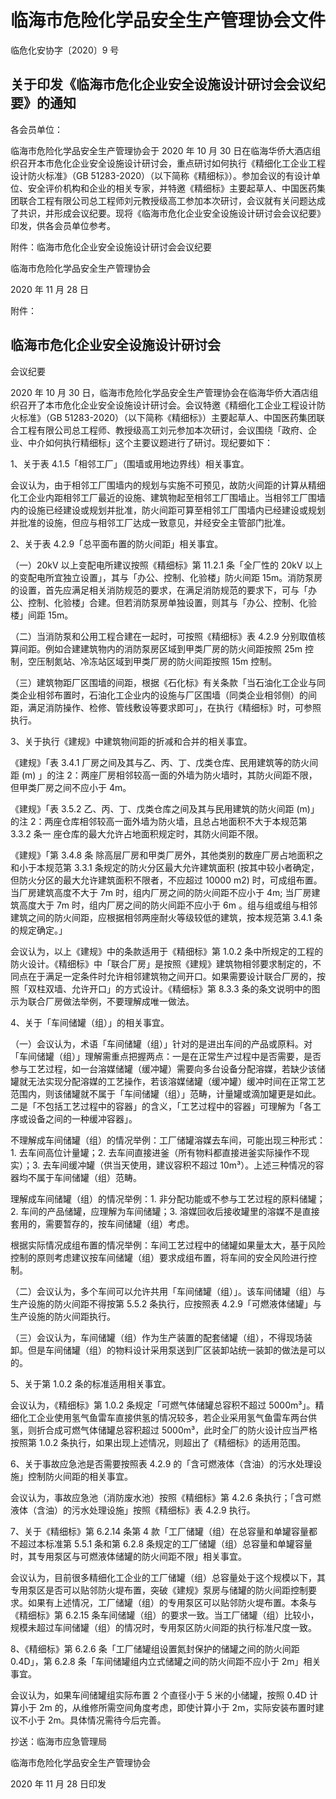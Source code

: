 # 临海市危险化学品安全生产管理协会文件

临危化安协字〔2020〕9 号

## 关于印发《临海市危化企业安全设施设计研讨会会议纪要》的通知

各会员单位：

临海市危险化学品安全生产管理协会于 2020 年 10 月 30 日在临海华侨大酒店组织召开本市危化企业安全设施设计研讨会，重点研讨如何执行《精细化工企业工程设计防火标准》（GB 51283-2020）（以下简称《精细标》）。参加会议的有设计单位、安全评价机构和企业的相关专家，并特邀《精细标》主要起草人、中国医药集团联合工程有限公司总工程师刘元教授级高工参加本次研讨，会议就有关问题达成了共识，并形成会议纪要。现将《临海市危化企业安全设施设计研讨会会议纪要》印发，供各会员单位参考。

附件：临海市危化企业安全设施设计研讨会会议纪要

临海市危险化学品安全生产管理协会

2020 年 11 月 28 日

附件：

## 临海市危化企业安全设施设计研讨会

会议纪要

2020 年 10 月 30 日，临海市危险化学品安全生产管理协会在临海华侨大酒店组织召开了本市危化企业安全设施设计研讨会。会议特邀《精细化工企业工程设计防火标准》（GB 51283-2020）（以下简称《精细标》）主要起草人、中国医药集团联合工程有限公司总工程师、教授级高工刘元参加本次研讨，会议围绕「政府、企业、中介如何执行精细标」这个主要议题进行了研讨。现纪要如下：

1、关于表 4.1.5「相邻工厂」（围墙或用地边界线）相关事宜。

会议认为，由于相邻工厂围墙内的规划与实施不可预见，故防火间距的计算从精细化工企业内距相邻工厂最近的设施、建筑物起至相邻工厂围墙止。当相邻工厂围墙内的设施已经建设或规划并批准，防火间距可算至相邻工厂围墙内已经建设或规划并批准的设施，但应与相邻工厂达成一致意见，并经安全主管部门批准。

2、关于表 4.2.9「总平面布置的防火间距」相关事宜。

（一）20kV 以上变配电所建议按照《精细标》第 11.2.1 条「全厂性的 20kV 以上的变配电所宜独立设置」，其与「办公、控制、化验楼」防火间距 15m。消防泵房的设置，首先应满足相关消防规范的要求，在满足消防规范的要求下，可与「办公、控制、化验楼」合建。但若消防泵房单独设置，则其与「办公、控制、化验楼」间距 15m。

（二）当消防泵和公用工程合建在一起时，可按照《精细标》表 4.2.9 分别取值核算间距。例如合建建筑物内的消防泵房区域到甲类厂房的防火间距按照 25m 控制，空压制氮站、冷冻站区域到甲类厂房的防火间距按照 15m 控制。

（三）建筑物距厂区围墙的间距，根据《石化标》有关条款「当石油化工企业与同类企业相邻布置时，石油化工企业内的设施与厂区围墙（同类企业相邻侧）的间距，满足消防操作、检修、管线敷设等要求即可」，在执行《精细标》时，可参照执行。

3、关于执行《建规》中建筑物间距的折减和合并的相关事宜。

《建规》「表 3.4.1 厂房之间及其与乙、丙、丁、戊类仓库、民用建筑等的防火间距 (m) 」的注 2：两座厂房相邻较高一面的外墙为防火墙时，其防火间距不限，但甲类厂房之间不应小于 4m。

《建规》「表 3.5.2 乙、丙、丁、戊类仓库之间及其与民用建筑的防火间距 (m)」的注 2：两座仓库相邻较高一面外墙为防火墙，且总占地面积不大于本规范第 3.3.2 条一 座仓库的最大允许占地面积规定时，其防火间距不限。

《建规》「第 3.4.8 条 除高层厂房和甲类厂房外，其他类别的数座厂房占地面积之和小于本规范第 3.3.1 条规定的防火分区最大允许建筑面积 (按其中较小者确定，但防火分区的最大允许建筑面积不限者，不应超过 10000 m2) 时，可成组布置。当厂房建筑高度不大于 7m 时，组内厂房之间的防火间距不应小于 4m; 当厂房建筑高度大于 7m 时，组内厂房之间的防火间距不应小于 6m 。组与组或组与相邻建筑之间的防火间距，应根据相邻两座耐火等级较低的建筑，按本规范第 3.4.1 条的规定确定。」

会议认为，以上《建规》中的条款适用于《精细标》第 1.0.2 条中所规定的工程的防火设计。《精细标》中「联合厂房」是按照《建规》建筑物相邻要求制定的，不同点在于满足一定条件时允许相邻建筑物之间开口。如果需要设计联合厂房的，按照「双柱双墙、允许开口」的方式设计。《精细标》第 8.3.3 条的条文说明中的图示为联合厂房做法举例，不要理解成唯一做法。

4、关于「车间储罐（组）」的相关事宜。

（一）会议认为，术语「车间储罐（组）」针对的是进出车间的产品或原料。对「车间储罐（组）」理解需重点把握两点：一是在正常生产过程中是否需要，是否参与工艺过程，如一台溶媒储罐（缓冲罐）需要向多台设备分配溶媒，若缺少该储罐就无法实现分配溶媒的工艺操作，若该溶媒储罐（缓冲罐）缓冲时间在正常工艺范围内，则该储罐就不属于「车间储罐（组）」范畴，计量罐或滴加罐更是如此。二是「不包括工艺过程中的容器」的含义，「工艺过程中的容器」可理解为「各工序或设备之间的一种缓冲容器」。

不理解成车间储罐（组）的情况举例：工厂储罐溶媒去车间，可能出现三种形式：1. 去车间高位计量罐；2. 去车间直接进釜（所有物料都直接进釜实际操作不现实）；3. 去车间缓冲罐（供当天使用，建议容积不超过 10m³）。上述三种情况的容器均不属于车间储罐（组）范畴。

理解成车间储罐（组）的情况举例：1. 非分配功能或不参与工艺过程的原料储罐；2. 车间的产品储罐，应理解为车间储罐；3. 溶媒回收后接收罐里的溶媒不是直接套用的，需要暂存的，按车间储罐（组）考虑。

根据实际情况成组布置的情况举例：车间工艺过程中的储罐如果量太大，基于风险控制的原则考虑建议按车间储罐（组）要求成组布置，将车间的安全风险进行控制。

（二）会议认为，多个车间可以允许共用「车间储罐（组）」。该车间储罐（组）与生产设施的防火间距不得按第 5.5.2 条执行，应按照表 4.2.9「可燃液体储罐」与生产设施的防火间距执行。

（三）会议认为，车间储罐（组）作为生产装置的配套储罐（组），不得现场装卸。但是车间储罐（组）的物料设计采用泵送到厂区装卸站统一装卸的做法是可以的。

5、关于第 1.0.2 条的标准适用相关事宜。

会议认为，《精细标》第 1.0.2 条规定「可燃气体储罐总容积不超过 5000m³」。精细化工企业使用氢气鱼雷车直接供氢的情况较多，若企业采用氢气鱼雷车两台供氢，则折合成可燃气体储罐总容积超过 5000m³，此时全厂的防火设计应当严格按照第 1.0.2 条执行，如果出现上述情况，则超出了《精细标》的适用范围。

6、关于事故应急池是否需要按照表 4.2.9 的「含可燃液体（含油）的污水处理设施」控制防火间距的相关事宜。

会议认为，事故应急池（消防废水池）按照《精细标》第 4.2.6 条执行；「含可燃液体（含油）的污水处理设施」按照《精细标》表 4.2.9 执行。

7、关于《精细标》第 6.2.14 条第 4 款「工厂储罐（组）在总容量和单罐容量都不超过本标准第 5.5.1 条和第 6.2.8 条规定的工厂储罐（组）总容量和单罐容量时，其专用泵区与可燃液体储罐的防火间距不限」相关事宜。

会议认为，目前很多精细化工企业的工厂储罐（组）总容量处于这个规模以下，其专用泵区是否可以贴邻防火堤布置，突破《建规》泵房与储罐的防火间距控制要求。如果有上述情况，工厂储罐（组）的专用泵区可以贴邻防火堤布置。本条与《精细标》第 6.2.15 条车间储罐（组）的要求一致。当工厂储罐（组）比较小，规模未超过车间储罐（组）的情况时，专用泵区防火间距的执行标准尺度一致。

8、《精细标》第 6.2.6 条「工厂储罐组设置氮封保护的储罐之间的防火间距 0.4D」，第 6.2.8 条「车间储罐组内立式储罐之间的防火间距不应小于 2m」相关事宜。

会议认为，如果车间储罐组实际布置 2 个直径小于 5 米的小储罐，按照 0.4D 计算小于 2m 的，从维修所需空间角度考虑，即使计算小于 2m，实际安装布置时建议不小于 2m。具体情况需待今后完善。

抄送：临海市应急管理局

临海市危险化学品安全生产管理协会         

2020 年 11 月 28 日印发